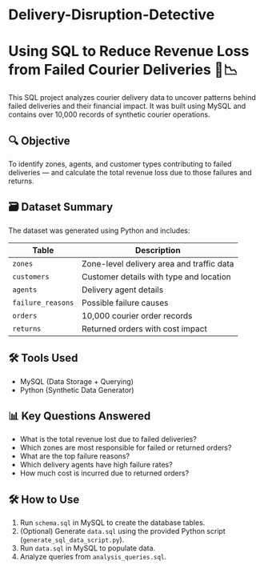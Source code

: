 # Delivery-Disruption-Detective

# Using SQL to Reduce Revenue Loss from Failed Courier Deliveries 🚚📉

This SQL project analyzes courier delivery data to uncover patterns behind failed deliveries and their financial impact. It was built using MySQL and contains over 10,000 records of synthetic courier operations.

## 🔍 Objective

To identify zones, agents, and customer types contributing to failed deliveries — and calculate the total revenue loss due to those failures and returns.

## 🗃️ Dataset Summary

The dataset was generated using Python and includes:

| Table              | Description                                      |
|-------------------|--------------------------------------------------|
| `zones`           | Zone-level delivery area and traffic data        |
| `customers`       | Customer details with type and location          |
| `agents`          | Delivery agent details                           |
| `failure_reasons` | Possible failure causes                          |
| `orders`          | 10,000 courier order records                     |
| `returns`         | Returned orders with cost impact                 |

## 🛠️ Tools Used
- MySQL (Data Storage + Querying)
- Python (Synthetic Data Generator)

## 📊 Key Questions Answered

- What is the total revenue lost due to failed deliveries?
- Which zones are most responsible for failed or returned orders?
- What are the top failure reasons?
- Which delivery agents have high failure rates?
- How much cost is incurred due to returned orders?

## 🛠️ How to Use
1. Run `schema.sql` in MySQL to create the database tables.
2. (Optional) Generate `data.sql` using the provided Python script (`generate_sql_data_script.py`).
3. Run `data.sql` in MySQL to populate data.
4. Analyze queries from `analysis_queries.sql`.

